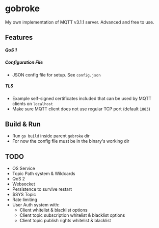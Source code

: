 # gobroke
My own implementation of MQTT v3.1.1 server. Advanced and free to use.

## Features
##### QoS 1
##### Configuration File
* JSON config file for setup. See `config.json`
##### TLS
* Example self-signed certificates included that can be used by MQTT clients on `localhost`
* Make sure MQTT client does not use regular TCP port (default `1883`)

## Build & Run
* Run `go build` inside parent `gobroke` dir
* For now the config file must be in the binary's working dir

## TODO
* OS Service
* Topic Path system & Wildcards
* QoS 2
* Websocket
* Persistence to survive restart
* $SYS Topic
* Rate limiting
* User Auth system with:
    * Client whitelist & blacklist options
    * Client topic subscription whitelist & blacklist options
    * Client topic publish rights whitelist & blacklist
